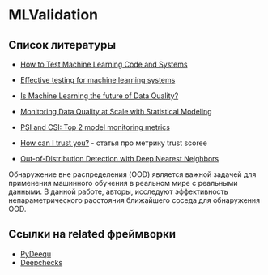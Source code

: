 # MLValidation

## Список литературы

* [How to Test Machine Learning Code and Systems](https://eugeneyan.com/writing/testing-ml/)
* [Effective testing for machine learning systems](https://www.jeremyjordan.me/testing-ml/)
* [Is Machine Learning the future of Data Quality?](https://towardsdatascience.com/have-you-started-using-machine-learning-for-data-quality-yet-c0136e0957ac)
* [Monitoring Data Quality at Scale with Statistical Modeling](https://eng.uber.com/monitoring-data-quality-at-scale/)
* [PSI and CSI: Top 2 model monitoring metrics](https://towardsdatascience.com/psi-and-csi-top-2-model-monitoring-metrics-924a2540bed8)
* [How can I trust you?](https://medium.com/@afagarap/how-can-i-trust-you-fb433a06256c) - статья про метрику trust scoree

* [Out-of-Distribution Detection with Deep Nearest Neighbors](https://arxiv.org/abs/2204.06507)

Обнаружение вне распределения (OOD) является важной задачей для применения машинного обучения в реальном мире с реальными данными. 
В данной работе, авторы, исследуют эффективность непараметрического расстояния ближайшего соседа для обнаружения OOD.

## Ссылки на related фреймворки

* [PyDeequ](https://github.com/awslabs/python-deequ)
* [Deepchecks](https://docs.deepchecks.com/en/stable/index.html)
